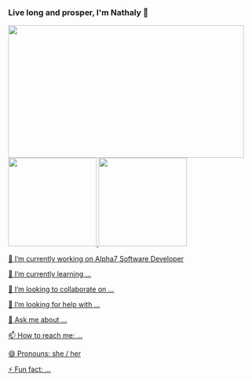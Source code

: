 ### Live long and prosper, I'm Nathaly 🖖


<img src="https://i.imgur.com/VUBtXys.gif" width="480" height="270" frameBorder="0" class="giphy-embed" allowFullScreen/>


<div>
<a href="https://github.com/
NathalyCristinaS">
<img height="180em" src="https://github-readme-stats.vercel.app/api/top-langs/?username=
NathalyCristinaS&layout=compact&langs_count=7&theme=radical"/>
<img height="180em" src="https://github-readme-stats.vercel.app/api?username=
NathalyCristinaS&show_icons=true&theme=dracula&include_all_commits=true&count_private=true"/>
</div>

   🔭 I’m currently working on Alpha7 Software Developer
  
   🌱 I’m currently learning ...
   
  👯 I’m looking to collaborate on ...
 
  🤔 I’m looking for help with ...
 
  💬 Ask me about ...
 
  📫 How to reach me: ...
 
  😄 Pronouns: she / her
 
  ⚡ Fun fact: ...

